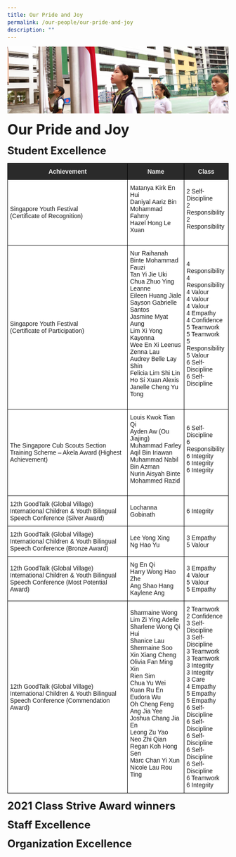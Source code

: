 ```yaml
---
title: Our Pride and Joy
permalink: /our-people/our-pride-and-joy
description: ""
---
```

![](/images/sub-banner.jpg)

**<font size=6>Our Pride and Joy</font>**

**<font size=5>Student Excellence</font>**

<table style="border-collapse:collapse;border-spacing:0" class="tg"><thead><tr><th style="background-color:#2A2A2A;border-color:black;border-style:solid;border-width:1px;color:#EEE;font-family:Arial, sans-serif;font-size:14px;font-weight:bold;overflow:hidden;padding:10px 5px;text-align:center;vertical-align:middle;word-break:normal"><span style="color:#EEE;background-color:#2A2A2A">Achievement</span></th><th style="background-color:#2A2A2A;border-color:black;border-style:solid;border-width:1px;color:#EEE;font-family:Arial, sans-serif;font-size:14px;font-weight:bold;overflow:hidden;padding:10px 5px;text-align:center;vertical-align:middle;word-break:normal"><span style="color:#EEE;background-color:#2A2A2A">Name</span></th><th style="background-color:#2A2A2A;border-color:black;border-style:solid;border-width:1px;color:#EEE;font-family:Arial, sans-serif;font-size:14px;font-weight:bold;overflow:hidden;padding:10px 5px;text-align:center;vertical-align:middle;word-break:normal"><span style="color:#EEE;background-color:#2A2A2A">Class</span></th></tr></thead><tbody><tr><td style="background-color:#FFF;border-color:black;border-style:solid;border-width:1px;font-family:Arial, sans-serif;font-size:14px;overflow:hidden;padding:10px 5px;text-align:left;vertical-align:middle;word-break:normal">Singapore Youth Festival<br>(Certificate of Recognition)<br></td><td style="background-color:#FFF;border-color:black;border-style:solid;border-width:1px;font-family:Arial, sans-serif;font-size:14px;overflow:hidden;padding:10px 5px;text-align:left;vertical-align:middle;word-break:normal">Matanya Kirk En Hui<br>Daniyal Aariz Bin Mohammad Fahmy<br>Hazel Hong Le Xuan<br><br></td><td style="background-color:#FFF;border-color:black;border-style:solid;border-width:1px;font-family:Arial, sans-serif;font-size:14px;overflow:hidden;padding:10px 5px;text-align:left;vertical-align:middle;word-break:normal">2 Self-Discipline<br>2 Responsibility<br>2 Responsibility<br><br></td></tr><tr><td style="background-color:#FFF;border-color:black;border-style:solid;border-width:1px;font-family:Arial, sans-serif;font-size:14px;overflow:hidden;padding:10px 5px;text-align:left;vertical-align:middle;word-break:normal">Singapore Youth Festival<br>(Certificate of Participation)<br></td><td style="background-color:#FFF;border-color:black;border-style:solid;border-width:1px;font-family:Arial, sans-serif;font-size:14px;overflow:hidden;padding:10px 5px;text-align:left;vertical-align:middle;word-break:normal">Nur Raihanah Binte Mohammad Fauzi<br>Tan Yi Jie Uki<br>Chua Zhuo Ying Leanne<br>Eileen Huang Jiale<br>Sayson Gabrielle Santos<br>Jasmine Myat Aung<br>Lim Xi Yong Kayonna<br>Wee En Xi Leenus<br>Zenna Lau<br>Audrey Belle Lay Shin<br>Felicia Lim Shi Lin<br>Ho Si Xuan Alexis<br>Janelle Cheng Yu Tong<br><br></td><td style="background-color:#FFF;border-color:black;border-style:solid;border-width:1px;font-family:Arial, sans-serif;font-size:14px;overflow:hidden;padding:10px 5px;text-align:left;vertical-align:middle;word-break:normal">4 Responsibility<br>4 Responsibility<br>4 Valour<br>4 Valour<br>4 Valour<br>4 Empathy<br>4 Confidence<br>5 Teamwork<br>5 Teamwork<br>5 Responsibility<br>5 Valour<br>6 Self-Discipline<br>6 Self-Discipline<br><br></td></tr><tr><td style="background-color:#FFF;border-color:black;border-style:solid;border-width:1px;font-family:Arial, sans-serif;font-size:14px;overflow:hidden;padding:10px 5px;text-align:left;vertical-align:middle;word-break:normal">The Singapore Cub Scouts Section Training Scheme – Akela Award (Highest Achievement)</td><td style="background-color:#FFF;border-color:black;border-style:solid;border-width:1px;font-family:Arial, sans-serif;font-size:14px;overflow:hidden;padding:10px 5px;text-align:left;vertical-align:middle;word-break:normal">Louis Kwok Tian Qi<br>Ayden Aw (Ou Jiajing)<br>Muhammad Farley Aqil Bin Iriawan<br>Muhammad Nabil Bin Azman<br>Nurin Aisyah Binte Mohammed Razid<br><br></td><td style="background-color:#FFF;border-color:black;border-style:solid;border-width:1px;font-family:Arial, sans-serif;font-size:14px;overflow:hidden;padding:10px 5px;text-align:left;vertical-align:middle;word-break:normal">6 Self-Discipline<br>6 Responsibility<br>6 Integrity<br>6 Integrity<br>6 Integrity<br><br></td></tr><tr><td style="background-color:#FFF;border-color:black;border-style:solid;border-width:1px;font-family:Arial, sans-serif;font-size:14px;overflow:hidden;padding:10px 5px;text-align:left;vertical-align:middle;word-break:normal">12th GoodTalk (Global Village) International Children &amp; Youth Bilingual Speech Conference (Silver Award) </td><td style="background-color:#FFF;border-color:black;border-style:solid;border-width:1px;font-family:Arial, sans-serif;font-size:14px;overflow:hidden;padding:10px 5px;text-align:left;vertical-align:middle;word-break:normal">Lochanna Gobinath<br></td><td style="background-color:#FFF;border-color:black;border-style:solid;border-width:1px;font-family:Arial, sans-serif;font-size:14px;overflow:hidden;padding:10px 5px;text-align:left;vertical-align:middle;word-break:normal"> 6 Integrity</td></tr><tr><td style="background-color:#FFF;border-color:black;border-style:solid;border-width:1px;font-family:Arial, sans-serif;font-size:14px;overflow:hidden;padding:10px 5px;text-align:left;vertical-align:middle;word-break:normal"> 12th GoodTalk (Global Village) International Children &amp; Youth Bilingual Speech Conference (Bronze Award) </td><td style="background-color:#FFF;border-color:black;border-style:solid;border-width:1px;font-family:Arial, sans-serif;font-size:14px;overflow:hidden;padding:10px 5px;text-align:left;vertical-align:middle;word-break:normal">Lee Yong Xing<br>Ng Hao Yu<br></td><td style="background-color:#FFF;border-color:black;border-style:solid;border-width:1px;font-family:Arial, sans-serif;font-size:14px;overflow:hidden;padding:10px 5px;text-align:left;vertical-align:middle;word-break:normal">3 Empathy<br>5 Valour<br></td></tr><tr><td style="background-color:#FFF;border-color:black;border-style:solid;border-width:1px;font-family:Arial, sans-serif;font-size:14px;overflow:hidden;padding:10px 5px;text-align:left;vertical-align:middle;word-break:normal"> 12th GoodTalk (Global Village) International Children &amp; Youth Bilingual Speech Conference (Most Potential Award)</td><td style="background-color:#FFF;border-color:black;border-style:solid;border-width:1px;font-family:Arial, sans-serif;font-size:14px;overflow:hidden;padding:10px 5px;text-align:left;vertical-align:middle;word-break:normal">Ng En Qi<br>Harry Wong Hao Zhe<br>Ang Shao Hang<br>Kaylene Ang<br></td><td style="background-color:#FFF;border-color:black;border-style:solid;border-width:1px;font-family:Arial, sans-serif;font-size:14px;overflow:hidden;padding:10px 5px;text-align:left;vertical-align:middle;word-break:normal">3 Empathy<br>4 Valour<br>5 Valour<br>5 Empathy<br></td></tr><tr><td style="background-color:#FFF;border-color:black;border-style:solid;border-width:1px;font-family:Arial, sans-serif;font-size:14px;overflow:hidden;padding:10px 5px;text-align:left;vertical-align:middle;word-break:normal">12th GoodTalk (Global Village) International Children &amp; Youth Bilingual Speech Conference (Commendation Award) </td><td style="background-color:#FFF;border-color:black;border-style:solid;border-width:1px;font-family:Arial, sans-serif;font-size:14px;overflow:hidden;padding:10px 5px;text-align:left;vertical-align:middle;word-break:normal">Sharmaine Wong<br>Lim Zi Ying Adelle<br>Sharlene Wong Qi Hui<br>Shanice Lau<br>Shermaine Soo<br>Xin Xiang Cheng<br>Olivia Fan Ming Xin<br>Rien Sim<br>Chua Yu Wei<br>Kuan Ru En<br>Eudora Wu<br>Oh Cheng Feng<br>Ang Jia Yee<br>Joshua Chang Jia En<br>Leong Zu Yao<br>Neo Zhi Qian<br>Regan Koh Hong Sen<br>Marc Chan Yi Xun<br>Nicole Lau Rou Ting<br><br></td><td style="background-color:#FFF;border-color:black;border-style:solid;border-width:1px;font-family:Arial, sans-serif;font-size:14px;overflow:hidden;padding:10px 5px;text-align:left;vertical-align:middle;word-break:normal">2 Teamwork<br>2 Confidence<br>3 Self-Discipline<br>3 Self-Discipline<br>3 Teamwork<br>3 Teamwork<br>3 Integrity<br>3 Integrity<br>3 Care<br>4 Empathy<br>5 Empathy<br>5 Empathy<br>6 Self-Discipline<br>6 Self-Discipline<br>6 Self-Discipline<br>6 Self-Discipline<br>6 Self-Discipline<br>6 Teamwork<br>6 Integrity</td></tr></tbody></table>


**<font size=5>2021 Class Strive Award winners</font>**




**<font size=5>Staff Excellence</font>**




**<font size=5>Organization Excellence</font>**